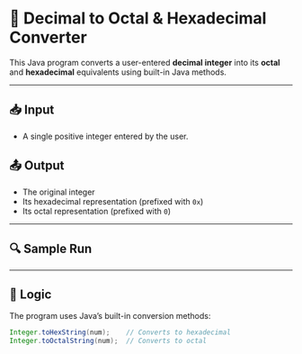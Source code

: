 # 🔢 Decimal to Octal & Hexadecimal Converter

This Java program converts a user-entered **decimal integer** into its **octal** and **hexadecimal** equivalents using built-in Java methods.

---

## 📥 Input

- A single positive integer entered by the user.

## 📤 Output

- The original integer
- Its hexadecimal representation (prefixed with `0x`)
- Its octal representation (prefixed with `0`)

---

## 🔍 Sample Run



---

## 🧠 Logic

The program uses Java’s built-in conversion methods:

```java
Integer.toHexString(num);    // Converts to hexadecimal
Integer.toOctalString(num);  // Converts to octal
